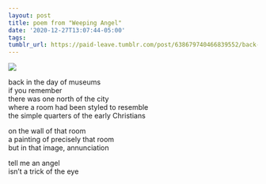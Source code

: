 ```yaml
---
layout: post
title: poem from "Weeping Angel"
date: '2020-12-27T13:07:44-05:00'
tags: 
tumblr_url: https://paid-leave.tumblr.com/post/638679740466839552/back-in-the-day-of-museums-if-you-remember-there
---
```

 ![](https://64.media.tumblr.com/c99a9a8106796375ce0f50d7fbfe4b0d/ee30fd45a2055ff8-d3/s500x750/adb34da270516151dd1442fa6afc97d641708d88.jpg)  

back in the day of museums  
if you remember  
there was one north of the city  
where a room had been styled to resemble  
the simple quarters of the early Christians

on the wall of that room  
a painting of precisely that room  
but in that image, annunciation

tell me an angel  
isn’t a trick of the eye

